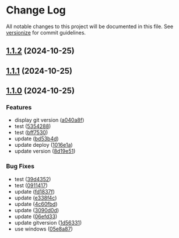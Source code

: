 # Change Log

All notable changes to this project will be documented in this file. See [versionize](https://github.com/versionize/versionize) for commit guidelines.

<a name="1.1.2"></a>
## [1.1.2](https://www.github.com/dpv-rico/vauto/releases/tag/v1.1.2) (2024-10-25)

<a name="1.1.1"></a>
## [1.1.1](https://www.github.com/dpv-rico/vauto/releases/tag/v1.1.1) (2024-10-25)

<a name="1.1.0"></a>
## [1.1.0](https://www.github.com/dpv-rico/vauto/releases/tag/v1.1.0) (2024-10-25)

### Features

* display git version ([a040a8f](https://www.github.com/dpv-rico/vauto/commit/a040a8f609b4d61a59a2f6b03f3f96e8ea533da6))
* test ([5354288](https://www.github.com/dpv-rico/vauto/commit/535428863cc31be6a8316a613d600e89f9a0c418))
* test ([bff7530](https://www.github.com/dpv-rico/vauto/commit/bff7530558065e0dd506d62676c9af9ef841a000))
* update ([bd53b4d](https://www.github.com/dpv-rico/vauto/commit/bd53b4d4f558bede918e1d2194c06b84a23cac4c))
* update deploy ([1016e1a](https://www.github.com/dpv-rico/vauto/commit/1016e1a1f833b1110f5b45b0c23208cf9b812784))
* update version ([8d19e51](https://www.github.com/dpv-rico/vauto/commit/8d19e51029eb3fac25fd316e2d4f38d7d6302b39))

### Bug Fixes

* test ([39d4352](https://www.github.com/dpv-rico/vauto/commit/39d4352ab509bef6935a76a3bb8938e869128a71))
* test ([0911417](https://www.github.com/dpv-rico/vauto/commit/091141773b400bbfdde98764492979c24770a928))
* update ([fd1837f](https://www.github.com/dpv-rico/vauto/commit/fd1837ffea691f3a41a841c63fbae1505eb58348))
* update ([e338f4c](https://www.github.com/dpv-rico/vauto/commit/e338f4c5de1e2f02246eb25abb190b106d7069d5))
* update ([4c60fbd](https://www.github.com/dpv-rico/vauto/commit/4c60fbdec1d493b140df5f34ee06b1228f83ea4a))
* update ([3090d0d](https://www.github.com/dpv-rico/vauto/commit/3090d0da59e534ea078fcf1ab40b9675f2bc5939))
* update ([06efd33](https://www.github.com/dpv-rico/vauto/commit/06efd33d8e6f5cb1b5229fc1bc7c75be9be3db80))
* update gitversion ([1d56331](https://www.github.com/dpv-rico/vauto/commit/1d56331ad9d10d8e5483a4e69a04ae7fe4ed944b))
* use windows ([05e8a87](https://www.github.com/dpv-rico/vauto/commit/05e8a878826842a67b85c9fa3f45fefd36df515a))

